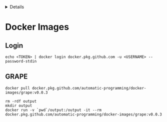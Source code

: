 <!-- START doctoc generated TOC please keep comment here to allow auto update -->
<!-- DON'T EDIT THIS SECTION, INSTEAD RE-RUN doctoc TO UPDATE -->
<details>
<summary>Details</summary>

- [Docker Images](#docker-images)
  - [Login](#login)
  - [GRAPE](#grape)

</details>
<!-- END doctoc generated TOC please keep comment here to allow auto update -->

# Docker Images

## Login
```shell script
echo <TOKEN> | docker login docker.pkg.github.com -u <USERNAME> --password-stdin
```

## GRAPE
```shell script
docker pull docker.pkg.github.com/automatic-programming/docker-images/grape:v0.0.3

rm -rdf output
mkdir output
docker run -v `pwd`/output:/output -it --rm docker.pkg.github.com/automatic-programming/docker-images/grape:v0.0.3
```
